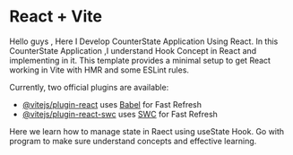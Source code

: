 # React + Vite

Hello guys , Here I Develop CounterState Application Using React.
In this CounterState Application ,I understand Hook Concept in React and implementing in it.
This template provides a minimal setup to get React working in Vite with HMR and some ESLint rules.

Currently, two official plugins are available:

- [@vitejs/plugin-react](https://github.com/vitejs/vite-plugin-react/blob/main/packages/plugin-react/README.md) uses [Babel](https://babeljs.io/) for Fast Refresh
- [@vitejs/plugin-react-swc](https://github.com/vitejs/vite-plugin-react-swc) uses [SWC](https://swc.rs/) for Fast Refresh

Here we learn how to manage state in Raect using useState Hook.
Go with program to make sure understand concepts and effective learning.
